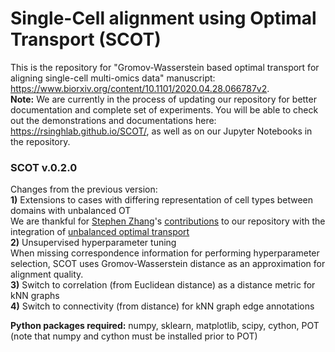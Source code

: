 # Single-Cell alignment using Optimal Transport (SCOT)

This is the repository for "Gromov-Wasserstein based optimal transport for aligning single-cell multi-omics data" manuscript:
https://www.biorxiv.org/content/10.1101/2020.04.28.066787v2.  
**Note:** We are currently in the process of updating our repository for better documentation and complete set of experiments. You will be able to check out the demonstrations and documentations here: https://rsinghlab.github.io/SCOT/, as well as on our Jupyter Notebooks in the repository.  

### SCOT v.0.2.0  
Changes from the previous version:  
**1)** Extensions to cases with differing representation of cell types between domains with unbalanced OT   
We are thankful for [Stephen Zhang](http://zsteve.phatcode.net/about/)'s [contributions](https://github.com/zsteve/SCOT) to our repository with the integration of [unbalanced optimal transport](https://github.com/thibsej/unbalanced_gromov_wasserstein)  
**2)** Unsupervised hyperparameter tuning  
When missing correspondence information for performing hyperparameter selection, SCOT uses Gromov-Wasserstein distance as an approximation for alignment quality.  
**3)** Switch to correlation (from Euclidean distance) as a distance metric for kNN graphs  
**4)** Switch to connectivity (from distance) for kNN graph edge annotations  

**Python packages required:**
numpy, sklearn, matplotlib, scipy, cython, POT (note that numpy and cython must be installed prior to POT)
